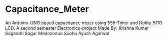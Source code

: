 # Capacitance_Meter
An Arduino-UNO based capacitance meter using 555-Timer and Nokia-5110 LCD.
A second semester Electronics-project
Made By:
  Krishna Kumar
  Sugandh Sagar
  Medozonuo Suohu
  Ayush Agarwal
